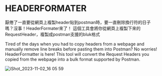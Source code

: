 # HEADERFORMATER
厭倦了一直要從網頁上複製header貼到postman時，要一直刪除換行符的日子嗎？沒事！HeaderFormater來了！
這個工具會將你從網頁上複製下來的RequestHeader，複製成postman支援的bluk格式

Tired of the days when you had to copy headers from a webpage and manually remove line breaks before pasting them into Postman? No worries! HeaderFormatter is here! This tool will convert the Request Headers you copied from the webpage into a bulk format supported by Postman.



![iShot_2023-11-02_16 05 59](https://github.com/Hoxton019030/HeaderFormater/assets/98711945/848bda2a-2e7e-491a-9762-8860b1cbd292)
